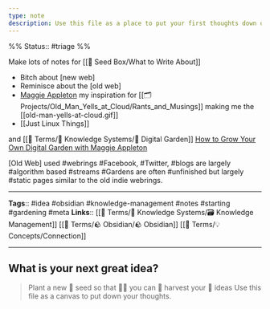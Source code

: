 ```yaml
---
type: note
description: Use this file as a place to put your first thoughts down on
---
```

%%
Status:: #triage
%%

Make lots of notes  for [[🌱 Seed Box/What to Write About]] 
- Bitch about [new web]
- Reminisce about the [old web]
- [Maggie Appleton](https://maggieappleton.com/) my inspiration for [[🗂 Projects/Old_Man_Yells_at_Cloud/Rants_and_Musings]] making me the [[old-man-yells-at-cloud.gif]]
- [[Just Linux Things]]

and [[📇 Terms/🧠 Knowledge Systems/🌳 Digital Garden]]  [How to Grow Your Own Digital Garden with Maggie Appleton](https://www.youtube.com/watch?v=v8CBE7jPPTk)

[Old Web] used #webrings #Facebook, #Twitter,  #blogs are largely #algorithm based #streams     #Gardens are often #unfinished but largely #static pages similar to the old indie webrings.



---
**Tags**:: #idea #obsidian #knowledge-management #notes #starting #gardening #meta
**Links**:: [[📇 Terms/🧠 Knowledge Systems/🗃 Knowledge Management]] [[📇 Terms/🪨 Obsidian/🪨 Obsidian]] [[📇 Terms/💡 Concepts/Connection]]

---

## What is your next great idea?

> Plant a new 🌱 seed so that 👩‍🌾 you can 🚜 harvest your 🌽 ideas
> Use this file as a canvas to put down your thoughts.

